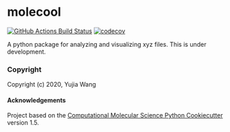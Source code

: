 molecool
==============================
[//]: # (Badges)
[![GitHub Actions Build Status](https://github.com/REPLACE_WITH_OWNER_ACCOUNT/molecool/workflows/CI/badge.svg)](https://github.com/REPLACE_WITH_OWNER_ACCOUNT/molecool/actions?query=workflow%3ACI)
[![codecov](https://codecov.io/gh/REPLACE_WITH_OWNER_ACCOUNT/molecool/branch/master/graph/badge.svg)](https://codecov.io/gh/REPLACE_WITH_OWNER_ACCOUNT/molecool/branch/master)


A python package for analyzing and visualizing xyz files. This is under development.

### Copyright

Copyright (c) 2020, Yujia Wang


#### Acknowledgements
 
Project based on the 
[Computational Molecular Science Python Cookiecutter](https://github.com/molssi/cookiecutter-cms) version 1.5.
